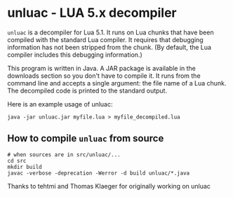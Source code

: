 # unluac - LUA 5.x decompiler

`unluac` is a decompiler for Lua 5.1. It runs on Lua chunks that have been compiled with the standard Lua compiler. It requires that debugging information has not been stripped from the chunk. (By default, the Lua compiler includes this debugging information.)

This program is written in Java. A JAR package is available in the downloads section so you don't have to compile it. It runs from the command line and accepts a single argument: the file name of a Lua chunk. The decompiled code is printed to the standard output.

Here is an example usage of unluac:

```
java -jar unluac.jar myfile.lua > myfile_decompiled.lua
```

## How to compile `unluac` from source

```
# when sources are in src/unluac/...
cd src
mkdir build
javac -verbose -deprecation -Werror -d build unluac/*.java
```

Thanks to tehtmi and Thomas Klaeger for originally working on unluac

